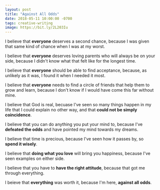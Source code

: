 ```yaml
---
layout: post
title: "Against All Odds"
date: 2018-05-11 10:00:00 -0700
tags: creative-writing
image: https://bit.ly/2L203Iu
---
```


I believe that __everyone__ deserves a second chance, because I was given that same kind of chance when I was at my worst.

I believe that __everyone__ deserves loving parents who will always be on your side, because I didn't know what that felt like for the longest time.

I believe that __everyone__ should be able to find acceptance, because, as unlikely as it was, I found it when I needed it most.

I believe that __everyone__ needs to find a circle of friends that help them to grow and learn, because I don't know if I would have come this far without mine.

I believe that God is real, becuase I've seen so many things happen in my life that I could explain no other way, and that __could not be simply coincidence__.

I believe that you can do anything you put your mind to, because I've __defeated the odds__ and have pointed my mind towards my dreams.

I believe that time is precious, because I've seen how it passes by, so __spend it wisely__.

I believe that __doing what you love__ will bring you happiness, because I've seen examples on either side.

I believe that you have to __have the right attitude__, because that got me through everything.

I beieve that __everything__ was worth it, because I'm here, __against all odds__.
